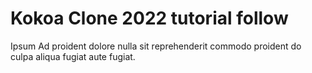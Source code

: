 # Kokoa Clone 2022 tutorial follow

Ipsum Ad proident dolore nulla sit reprehenderit commodo proident do culpa aliqua fugiat aute fugiat.
